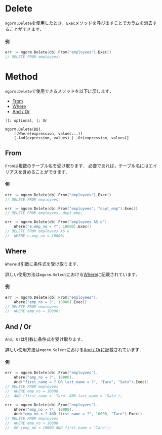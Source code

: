 # Delete
`mgorm.Delete`を使用したとき，`Exec`メソッドを呼び出すことでカラムを消去することができます．

#### 例
```go
err := mgorm.Delete(db).From("employees").Exec()
// DELETE FROM employees;
```


# Method
`mgorm.Delete`で使用できるメソッドを以下に示します．

- [From]()
- [Where]()
- [And / Or]()

```
[]: optional, |: Or

mgorm.Delete(DB).
    [.Where(expression, values...)]
    [.And(expression, values) | .Or(expression, values)]
```


## From
`From`は複数のテーブル名を受け取ります．
必要であれば，テーブル名にはエイリアスを含めることができます．

#### 例
```go
err := mgorm.Delete(db).From("employees").Exec()
// DELETE FROM employees;

err := mgorm.Delete(db).From("employees", "dept_emp").Exec()
// DELETE FROM employees, dept_emp;

err := mgorm.Delete(db).From("employees AS e").
    Where("e.emp_no = ?", 10000).Exec()
// DELETE FROM employees AS e
//  WHERE e.emp_no = 10000;
```


## Where
`Where`は引数に条件式を受け取ります．

詳しい使用方法は`mgorm.Select`における[Where]()に記載されています．

#### 例
```go
err := mgorm.Delete(db).From("employees").
    Where("emp_no = ?", 10000).Exec()
// DELETE FROM employees
//  WHERE emp_no = 10000;
```


## And / Or
`And`，`Or`は引数に条件式を受け取ります．

詳しい使用方法は`mgorm.Select`における[And / Or]()に記載されています．

#### 例
```go
err := mgorm.Delete(db).From("employees").
    Where("emp_no = ?", 10000).
    And("first_name = ? OR last_name = ?", "Taro", "Sato").Exec()
// DELETE FROM employees
//  WHERE emp_no = 10000
//  AND (first_name = 'Taro' AND last_name = 'Sato');

err := mgorm.Delete(db).From("employees").
    Where("emp_no > ?", 10000).
    And("emp_no < ? AND first_name = ?", 10000, "Taro").Exec()
// DELETE FROM employees
//  WHERE emp_no > 10000
//  OR (emp_no < 10000 AND first_name = 'Taro');
```
